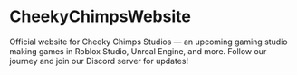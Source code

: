 # CheekyChimpsWebsite
Official website for Cheeky Chimps Studios — an upcoming gaming studio making games in Roblox Studio, Unreal Engine, and more. Follow our journey and join our Discord server for updates!
